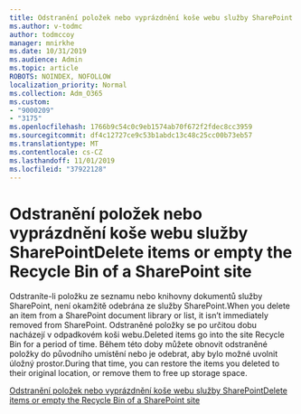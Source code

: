 ```yaml
---
title: Odstranění položek nebo vyprázdnění koše webu služby SharePoint
ms.author: v-todmc
author: todmccoy
manager: mnirkhe
ms.date: 10/31/2019
ms.audience: Admin
ms.topic: article
ROBOTS: NOINDEX, NOFOLLOW
localization_priority: Normal
ms.collection: Adm_O365
ms.custom:
- "9000209"
- "3175"
ms.openlocfilehash: 1766b9c54c0c9eb1574ab70f672f2fdec8cc3959
ms.sourcegitcommit: df4c12727ce9c53b1abdc13c48c25cc00b73eb57
ms.translationtype: MT
ms.contentlocale: cs-CZ
ms.lasthandoff: 11/01/2019
ms.locfileid: "37922128"
---
```

# <a name="delete-items-or-empty-the-recycle-bin-of-a-sharepoint-site"></a><span data-ttu-id="056a6-102">Odstranění položek nebo vyprázdnění koše webu služby SharePoint</span><span class="sxs-lookup"><span data-stu-id="056a6-102">Delete items or empty the Recycle Bin of a SharePoint site</span></span> 

<span data-ttu-id="056a6-103">Odstraníte-li položku ze seznamu nebo knihovny dokumentů služby SharePoint, není okamžitě odebrána ze služby SharePoint.</span><span class="sxs-lookup"><span data-stu-id="056a6-103">When you delete an item from a SharePoint document library or list, it isn’t immediately removed from SharePoint.</span></span> <span data-ttu-id="056a6-104">Odstraněné položky se po určitou dobu nacházejí v odpadkovém koši webu.</span><span class="sxs-lookup"><span data-stu-id="056a6-104">Deleted items go into the site Recycle Bin for a period of time.</span></span> <span data-ttu-id="056a6-105">Během této doby můžete obnovit odstraněné položky do původního umístění nebo je odebrat, aby bylo možné uvolnit úložný prostor.</span><span class="sxs-lookup"><span data-stu-id="056a6-105">During that time, you can restore the items you deleted to their original location, or remove them to free up storage space.</span></span>

[<span data-ttu-id="056a6-106">Odstranění položek nebo vyprázdnění koše webu služby SharePoint</span><span class="sxs-lookup"><span data-stu-id="056a6-106">Delete items or empty the Recycle Bin of a SharePoint site</span></span>](https://support.office.com/article/delete-items-or-empty-the-recycle-bin-of-a-sharepoint-site-2e713599-d13e-40d6-96dc-66f0a366f74e?ui=en-US&rs=en-US&ad=US#ID0EAADAAA=Online)